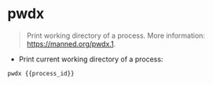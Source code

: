 # pwdx

> Print working directory of a process.
> More information: <https://manned.org/pwdx.1>.

- Print current working directory of a process:

`pwdx {{process_id}}`
